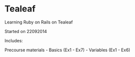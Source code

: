 Tealeaf
=======

Learning Ruby on Rails on Tealeaf

Started on 22092014

Includes:

Precourse materials - Basics (Ex1 - Ex7)
					- Variables (Ex1 - Ex6)
